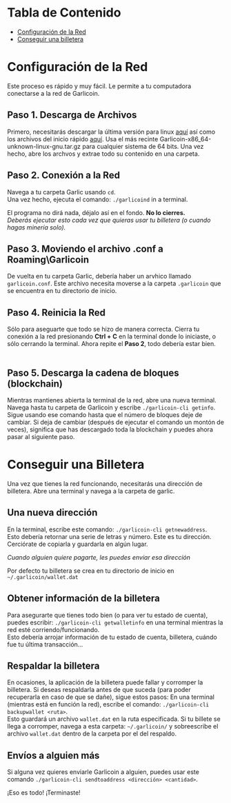 # Tabla de Contenido
- [Configuración de la Red](#configuración-de-la-red)
- [Conseguir una billetera](#conseguir-una-billetera)

# Configuración de la Red
Este proceso es rápido y muy fácil. Le permite a tu computadora conectarse a la red de Garlicoin.

## Paso 1. Descarga de Archivos
Primero, necesitarás descargar la última versión para linux [aquí](https://github.com/GarlicoinOrg/Garlicoin/releases) así como los archivos del inicio rápido [aquí](ROOT/files/wallet-nix.zip). 
Usa el más recinte Garlicoin-x86_64-unknown-linux-gnu.tar.gz para cualquier sistema de 64 bits.
Una vez hecho, abre los archvos y extrae todo su contenido en una carpeta.

## Paso 2. Conexión a la Red
Navega a tu carpeta Garlic usando `cd`.  
Una vez hecho, ejecuta el comando: `./garlicoind` in a terminal.
<br>

El programa no dirá nada, déjalo así en el fondo. **No lo cierres.**  
*Deberás ejecutar esto cada vez que quieras usar tu billetera (o cuando hagas minería solo).*

## Paso 3. Moviendo el archivo .conf a Roaming\Garlicoin
De vuelta en tu carpeta Garlic, debería haber un arvhico llamado `garlicoin.conf`. Este archivo necesita moverse a la carpeta `.garlicoin` que se encuentra en tu directorio de inicio.

## Paso 4. Reinicia la Red
Sólo para aseguarte que todo se hizo de manera correcta. Cierra tu conexión a la red presionando
**Ctrl + C** en la terminal donde lo iniciaste, o sólo cerrando la terminal.
Ahora repite el **Paso 2**, todo debería estar bien.  
<br>

## Paso 5. Descarga la cadena de bloques (blockchain)
Mientras mantienes abierta la terminal de la red, abre una nueva terminal.
Navega hasta tu carpeta de Garlicoin y escribe `./garlicoin-cli getinfo`. 
Sigue usando ese comando hasta que el número de bloques deje de cambiar.
Si deja de cambiar (después de ejecutar el comando un montón de veces), significa que has descargado toda la blockchain y puedes ahora pasar al siguiente paso. 

# Conseguir una Billetera
Una vez que tienes la red funcionando, necesitarás una dirección de billetera.
Abre una terminal y navega a la carpeta de garlic.

## Una nueva dirección
En la terminal, escribe este comando: `./garlicoin-cli getnewaddress`.  
Esto debería retornar una serie de letras y número. Este es tu dirección. Cerciórate de copiarla y guardarla en algún lugar.

*Cuando alguien quiere pagarte, les puedes enviar esa dirección*

Por defecto tu billetera se crea en tu directorio de inicio en `~/.garlicoin/wallet.dat`

## Obtener información de la billetera
Para asegurarte que tienes todo bien (o para ver tu estado de cuenta), puedes escribir:
`./garlicoin-cli getwalletinfo` en una terminal mientras la red esté corriendo/funcionando.  
Esto debería arrojar información de tu estado de cuenta, billetera, cuándo fue tu última transacción... 
<br>

## Respaldar la billetera
En ocasiones, la aplicación de la billetera puede fallar y corromper la billetera. Si deseas respaldarla antes de que suceda (para poder recuperarla en caso de que se dañe), sigue estos pasos:
En una terminal (mientras está en función la red), escribe el comando: `./garlicoin-cli backupwallet <ruta>`.  
Esto guardará un archivo `wallet.dat` en la ruta especificada. Si tu billete se llega a corromper, navega a esta carpeta: 
`~/.garlicoin/`
y sobreescribe el archivo `wallet.dat` dentro de la carpeta por el del respaldo.

## Envíos a alguien más
Si alguna vez quieres enviarle Garlicoin a alguien, puedes usar este comando `./garlicoin-cli sendtoaddress <dirección> <cantidad>`.

¡Eso es todo! ¡Terminaste!
